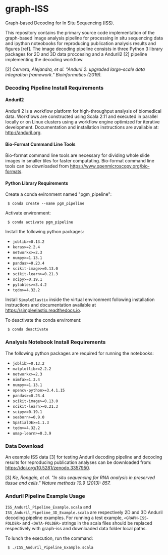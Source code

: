 # graph-ISS
Graph-based Decoding for In Situ Sequencing (ISS).

This repository contains the primary source code implementation of the graph-based image analysis pipeline for processing in situ sequencing data and ipython noteobooks for reproducing publication analysis results and figures [ref].
The image decoding pipeline consists in three Python 3 library packages for 2D and 3D data proccesing and a Anduril2 [2] pipeline implementing the decoding workflow.

[2] *Cervera, Alejandra, et al. "Anduril 2: upgraded large-scale data integration framework." Bioinformatics (2019).*

### Decoding Pipeline Install Requirements
#### Anduril2
Anduril 2 is a workflow platform for high-throughput analysis of biomedical data. Workflows are constructed using Scala 2.11 and executed in parallel locally or on Linux clusters using a workflow engine optimized for iterative development. Documentation and installation instructions are available at: http://anduril.org.

#### Bio-Format Command Line Tools
Bio-format command line tools are necessary for dividing whole slide images in smaller tiles for faster computating. Bio-format command line tools can be downloaded from https://www.openmicroscopy.org/bio-formats.

#### Python Library Requirements
Create a conda evironment named "pgm_pipeline":

``` $ conda create --name pgm_pipeline```  

Activate environment:

``` $ conda activate pgm_pipeline```

Install the following python packages:  
  - `joblib>=0.13.2`
  - `keras>=2.2.4`
  - `networkx>=2.3`
  - `numpy>=1.13.1`
  - `pandas>=0.23.4`
  - `scikit-image>=0.13.0`
  - `scikit-learn>=0.21.3`
  - `scipy>=0.19.1`
  - `pytables>=3.4.2`
  - `tqdm>=4.32.2`
  
Install `SimpleElastix` inside the virtual environment following installation instructions and documentation available at https://simpleelastix.readthedocs.io.

To deactivate the conda enviroment:

``` $ conda deactivate```

### Analysis Notebook Install Requirements
The following python packages are required for running the notebooks:
  - `joblib>=0.13.2`
  - `matplotlib>=2.2.2`
  - `networkx>=2.3`
  - `nimfa>=1.3.4`
  - `numpy>=1.13.1`
  - `opencv-python>=3.4.1.15`
  - `pandas>=0.23.4`
  - `scikit-image>=0.13.0`
  - `scikit-learn>=0.21.3`
  - `scipy>=0.19.1`
  - `seaborn>=0.9.0`
  - `SpatialDE>=1.1.3`
  - `tqdm>=4.32.2`
  - `umap-learn>=0.3.9`

### Data Download
An example ISS data [3] for testing Anduril decoding pipeline and decoding results for reproducing publication analyses can be downloaded from: https://doi.org/10.5281/zenodo.3357950.

[3] *Ke, Rongqin, et al. "In situ sequencing for RNA analysis in preserved tissue and cells." Nature methods 10.9 (2013): 857.*

### Anduril Pipeline Example Usage
`ISS_Anduril_Pipeline_Example.scala` and `ISS_Anduril_Pipeline_3D_Example.scala` are respectively 2D and 3D Anduril decoding pipeline examples. For running a test example, `<GRAPH-ISS-FOLDER>` and `<DATA-FOLDER>` strings in the scala files should be replaced respectively with graph-iss and downloaded data folder local paths.

To lunch the execution, run the command:

` $ ./ISS_Anduril_Pipeline_Example.scala`
